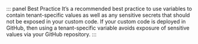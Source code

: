 ::: panel Best Practice
It’s a recommended best practice to use variables to contain tenant-specific values as well as any sensitive secrets that should not be exposed in your custom code. If your custom code is deployed in GitHub, then using a tenant-specific variable avoids exposure of sensitive values via your GitHub repository.
:::